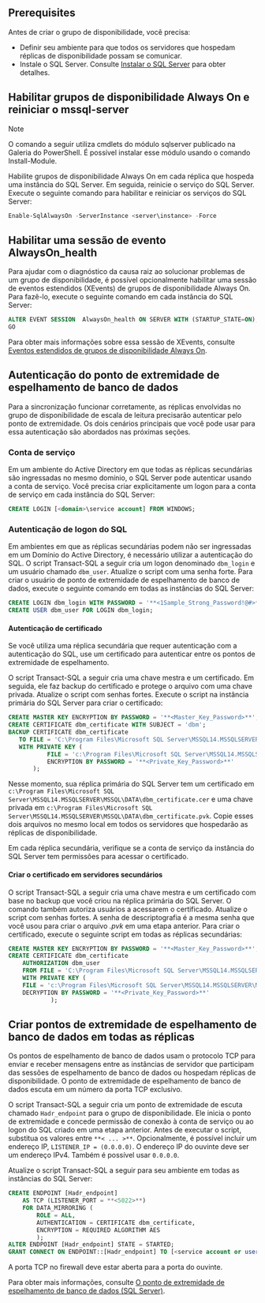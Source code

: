 ## <a name="prerequisites"></a>Prerequisites

Antes de criar o grupo de disponibilidade, você precisa:

- Definir seu ambiente para que todos os servidores que hospedam réplicas de disponibilidade possam se comunicar.
- Instale o SQL Server. Consulte [Instalar o SQL Server](../database-engine/install-windows/install-sql-server.md) para obter detalhes.

## <a name="enable-always-on-availability-groups-and-restart-mssql-server"></a>Habilitar grupos de disponibilidade Always On e reiniciar o mssql-server

>[!NOTE]
>O comando a seguir utiliza cmdlets do módulo sqlserver publicado na Galeria do PowerShell. É possível instalar esse módulo usando o comando Install-Module.

Habilite grupos de disponibilidade Always On em cada réplica que hospeda uma instância do SQL Server. Em seguida, reinicie o serviço do SQL Server. Execute o seguinte comando para habilitar e reiniciar os serviços do SQL Server:

```powershell
Enable-SqlAlwaysOn -ServerInstance <server\instance> -Force
```

## <a name="enable-an-alwayson_health-event-session"></a>Habilitar uma sessão de evento AlwaysOn_health

 Para ajudar com o diagnóstico da causa raiz ao solucionar problemas de um grupo de disponibilidade, é possível opcionalmente habilitar uma sessão de eventos estendidos (XEvents) de grupos de disponibilidade Always On. Para fazê-lo, execute o seguinte comando em cada instância do SQL Server:

```sql
ALTER EVENT SESSION  AlwaysOn_health ON SERVER WITH (STARTUP_STATE=ON);
GO
```

Para obter mais informações sobre essa sessão de XEvents, consulte [Eventos estendidos de grupos de disponibilidade Always On](../database-engine/availability-groups/windows/always-on-extended-events.md).

## <a name="database-mirroring-endpoint-authentication"></a>Autenticação do ponto de extremidade de espelhamento de banco de dados

Para a sincronização funcionar corretamente, as réplicas envolvidas no grupo de disponibilidade de escala de leitura precisarão autenticar pelo ponto de extremidade. Os dois cenários principais que você pode usar para essa autenticação são abordados nas próximas seções.

### <a name="service-account"></a>Conta de serviço

Em um ambiente do Active Directory em que todas as réplicas secundárias são ingressadas no mesmo domínio, o SQL Server pode autenticar usando a conta de serviço. Você precisa criar explicitamente um logon para a conta de serviço em cada instância do SQL Server:

```sql
CREATE LOGIN [<domain>\service account] FROM WINDOWS;
```

### <a name="sql-login-authentication"></a>Autenticação de logon do SQL

Em ambientes em que as réplicas secundárias podem não ser ingressadas em um Domínio do Active Directory, é necessário utilizar a autenticação do SQL. O script Transact-SQL a seguir cria um logon denominado `dbm_login` e um usuário chamado `dbm_user`. Atualize o script com uma senha forte. Para criar o usuário de ponto de extremidade de espelhamento de banco de dados, execute o seguinte comando em todas as instâncias do SQL Server:

```sql
CREATE LOGIN dbm_login WITH PASSWORD = '**<1Sample_Strong_Password!@#>**';
CREATE USER dbm_user FOR LOGIN dbm_login;
```

#### <a name="certificate-authentication"></a>Autenticação de certificado

Se você utiliza uma réplica secundária que requer autenticação com a autenticação do SQL, use um certificado para autenticar entre os pontos de extremidade de espelhamento.

O script Transact-SQL a seguir cria uma chave mestra e um certificado. Em seguida, ele faz backup do certificado e protege o arquivo com uma chave privada. Atualize o script com senhas fortes. Execute o script na instância primária do SQL Server para criar o certificado:

```sql
CREATE MASTER KEY ENCRYPTION BY PASSWORD = '**<Master_Key_Password>**';
CREATE CERTIFICATE dbm_certificate WITH SUBJECT = 'dbm';
BACKUP CERTIFICATE dbm_certificate
   TO FILE = 'C:\Program Files\Microsoft SQL Server\MSSQL14.MSSQLSERVER\MSSQL\DATA\dbm_certificate.cer'
   WITH PRIVATE KEY (
           FILE = 'c:\Program Files\Microsoft SQL Server\MSSQL14.MSSQLSERVER\MSSQL\DATA\dbm_certificate.pvk',
           ENCRYPTION BY PASSWORD = '**<Private_Key_Password>**'
       );
```

Nesse momento, sua réplica primária do SQL Server tem um certificado em `c:\Program Files\Microsoft SQL Server\MSSQL14.MSSQLSERVER\MSSQL\DATA\dbm_certificate.cer` e uma chave privada em `c:\Program Files\Microsoft SQL Server\MSSQL14.MSSQLSERVER\MSSQL\DATA\dbm_certificate.pvk`. Copie esses dois arquivos no mesmo local em todos os servidores que hospedarão as réplicas de disponibilidade.

Em cada réplica secundária, verifique se a conta de serviço da instância do SQL Server tem permissões para acessar o certificado.

#### <a name="create-the-certificate-on-secondary-servers"></a>Criar o certificado em servidores secundários

O script Transact-SQL a seguir cria uma chave mestra e um certificado com base no backup que você criou na réplica primária do SQL Server. O comando também autoriza usuários a acessarem o certificado. Atualize o script com senhas fortes. A senha de descriptografia é a mesma senha que você usou para criar o arquivo *.pvk* em uma etapa anterior. Para criar o certificado, execute o seguinte script em todas as réplicas secundárias:

```sql
CREATE MASTER KEY ENCRYPTION BY PASSWORD = '**<Master_Key_Password>**';
CREATE CERTIFICATE dbm_certificate
    AUTHORIZATION dbm_user
    FROM FILE = 'C:\Program Files\Microsoft SQL Server\MSSQL14.MSSQLSERVER\MSSQL\DATA\dbm_certificate.cer'
    WITH PRIVATE KEY (
    FILE = 'c:\Program Files\Microsoft SQL Server\MSSQL14.MSSQLSERVER\MSSQL\DATA\dbm_certificate.pvk',
    DECRYPTION BY PASSWORD = '**<Private_Key_Password>**'
            );
```

## <a name="create-database-mirroring-endpoints-on-all-replicas"></a>Criar pontos de extremidade de espelhamento de banco de dados em todas as réplicas

Os pontos de espelhamento de banco de dados usam o protocolo TCP para enviar e receber mensagens entre as instâncias de servidor que participam das sessões de espelhamento de banco de dados ou hospedam réplicas de disponibilidade. O ponto de extremidade de espelhamento de banco de dados escuta em um número da porta TCP exclusivo.

O script Transact-SQL a seguir cria um ponto de extremidade de escuta chamado `Hadr_endpoint` para o grupo de disponibilidade. Ele inicia o ponto de extremidade e concede permissão de conexão à conta de serviço ou ao logon do SQL criado em uma etapa anterior. Antes de executar o script, substitua os valores entre `**< ... >**`. Opcionalmente, é possível incluir um endereço IP, `LISTENER_IP = (0.0.0.0)`. O endereço IP do ouvinte deve ser um endereço IPv4. Também é possível usar `0.0.0.0`.

Atualize o script Transact-SQL a seguir para seu ambiente em todas as instâncias do SQL Server:

```SQL
CREATE ENDPOINT [Hadr_endpoint]
    AS TCP (LISTENER_PORT = **<5022>**)
    FOR DATA_MIRRORING (
        ROLE = ALL,
        AUTHENTICATION = CERTIFICATE dbm_certificate,
        ENCRYPTION = REQUIRED ALGORITHM AES
        );
ALTER ENDPOINT [Hadr_endpoint] STATE = STARTED;
GRANT CONNECT ON ENDPOINT::[Hadr_endpoint] TO [<service account or user>];
```

A porta TCP no firewall deve estar aberta para a porta do ouvinte.

Para obter mais informações, consulte [O ponto de extremidade de espelhamento de banco de dados (SQL Server)](../database-engine/database-mirroring/the-database-mirroring-endpoint-sql-server.md).
